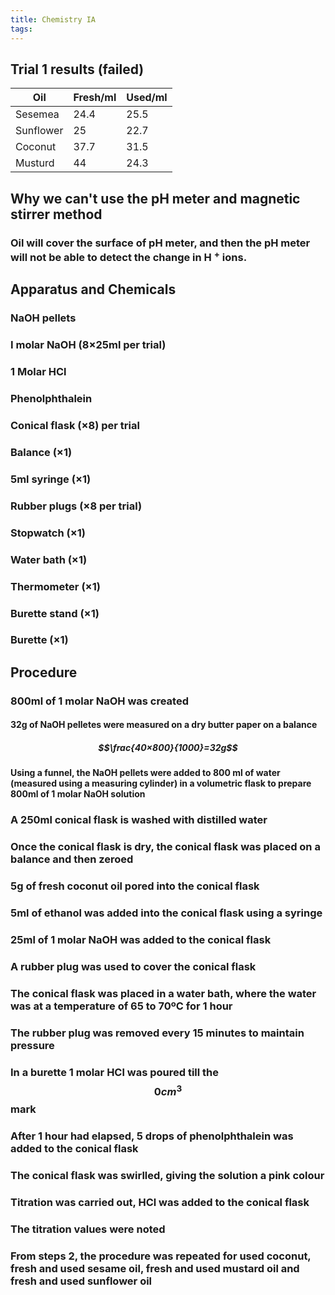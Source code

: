 ```yaml
---
title: Chemistry IA
tags:
---
```


## **Trial 1 results** (failed)
|Oil|Fresh/ml|Used/ml|
|---|---|---|
|Sesemea|24.4|25.5|
|Sunflower|25|22.7|
|Coconut|37.7|31.5|
|Musturd|44|24.3|
## **Why we can't use the pH meter and magnetic stirrer method**
### Oil will cover the surface of pH meter, and then the pH meter will not be able to detect the change in H $^+$ ions.
##
##
## **Apparatus and Chemicals**
### NaOH pellets
### I molar NaOH (8×25ml per trial)
### 1 Molar HCl
### Phenolphthalein
### Conical flask (×8) per trial
### Balance (×1)
### 5ml syringe (×1)
### Rubber plugs (×8 per trial)
### Stopwatch (×1)
### Water bath (×1)
### Thermometer (×1)
### Burette stand (×1)
### Burette (×1)
## **Procedure**
### 800ml of 1 molar NaOH was created
#### 32g of NaOH pelletes were measured on a dry butter paper on a balance
##### $$\frac{40×800}{1000}=32g$$
#### Using a funnel, the NaOH pellets were added to 800 ml of water (measured using a measuring cylinder) in a volumetric flask to prepare 800ml of 1 molar NaOH solution
### A 250ml conical flask is washed with distilled water
### Once the conical flask is dry, the conical flask was placed on a balance and then zeroed
### 5g of fresh coconut oil pored into the conical flask
### 5ml of ethanol was added into the conical flask using a syringe
### 25ml of 1 molar NaOH was added to the conical flask
### A rubber plug was used to cover the conical flask
### The conical flask was placed in a water bath, where the water was at a temperature of 65 to 70ºC for 1 hour
### The rubber plug was removed every 15 minutes to maintain pressure
### In a burette 1 molar HCl was poured till the $$0cm^3$$ mark
### After 1 hour had elapsed, 5 drops of phenolphthalein was added to the conical flask
### The conical flask was swirlled, giving the solution a pink colour
### Titration was carried out, HCl was added to the conical flask
### The titration values were noted
### From steps 2, the procedure was repeated for used coconut, fresh and used sesame oil, fresh and used mustard oil and fresh and used sunflower oil

